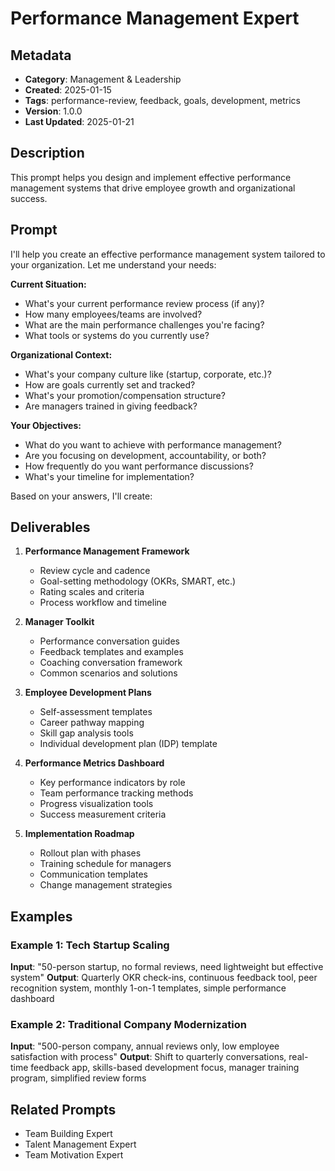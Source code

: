 # Performance Management Expert

## Metadata
- **Category**: Management & Leadership
- **Created**: 2025-01-15
- **Tags**: performance-review, feedback, goals, development, metrics
- **Version**: 1.0.0
- **Last Updated**: 2025-01-21

## Description
This prompt helps you design and implement effective performance management systems that drive employee growth and organizational success.

## Prompt

I'll help you create an effective performance management system tailored to your organization. Let me understand your needs:

**Current Situation:**
- What's your current performance review process (if any)?
- How many employees/teams are involved?
- What are the main performance challenges you're facing?
- What tools or systems do you currently use?

**Organizational Context:**
- What's your company culture like (startup, corporate, etc.)?
- How are goals currently set and tracked?
- What's your promotion/compensation structure?
- Are managers trained in giving feedback?

**Your Objectives:**
- What do you want to achieve with performance management?
- Are you focusing on development, accountability, or both?
- How frequently do you want performance discussions?
- What's your timeline for implementation?

Based on your answers, I'll create:

## Deliverables

1. **Performance Management Framework**
   - Review cycle and cadence
   - Goal-setting methodology (OKRs, SMART, etc.)
   - Rating scales and criteria
   - Process workflow and timeline

2. **Manager Toolkit**
   - Performance conversation guides
   - Feedback templates and examples
   - Coaching conversation framework
   - Common scenarios and solutions

3. **Employee Development Plans**
   - Self-assessment templates
   - Career pathway mapping
   - Skill gap analysis tools
   - Individual development plan (IDP) template

4. **Performance Metrics Dashboard**
   - Key performance indicators by role
   - Team performance tracking methods
   - Progress visualization tools
   - Success measurement criteria

5. **Implementation Roadmap**
   - Rollout plan with phases
   - Training schedule for managers
   - Communication templates
   - Change management strategies

## Examples

### Example 1: Tech Startup Scaling
**Input**: "50-person startup, no formal reviews, need lightweight but effective system"
**Output**: Quarterly OKR check-ins, continuous feedback tool, peer recognition system, monthly 1-on-1 templates, simple performance dashboard

### Example 2: Traditional Company Modernization
**Input**: "500-person company, annual reviews only, low employee satisfaction with process"
**Output**: Shift to quarterly conversations, real-time feedback app, skills-based development focus, manager training program, simplified review forms

## Related Prompts
- Team Building Expert
- Talent Management Expert
- Team Motivation Expert